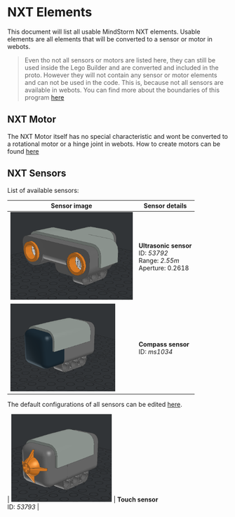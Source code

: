 # NXT Elements

This document will list all usable MindStorm NXT elements. Usable elements are all elements that will be converted to a sensor or motor in webots.

> Even tho not all sensors or motors are listed here, they can still be used inside the Lego Builder and are converted and included in the proto. However they will not contain any sensor or motor elements and can not be used in the code. This is, because not all sensors are available in webots. You can find more about the boundaries of this program [here](#TODO)

## NXT Motor

The NXT Motor itself has no special characteristic and wont be converted to a rotational motor or a hinge joint in webots. How to create motors can be found [here](#TODO)

## NXT Sensors

List of available sensors:

| Sensor image                                   | Sensor details                                                             |
| ---------------------------------------------- | -------------------------------------------------------------------------- |
| <img src="./images/53792.png" height="200" />  | **Ultrasonic sensor**<br>ID: _53792_<br>Range: _2.55m_<br>Aperture: 0.2618 |
| <img src="./images/ms1034.png" height="200" /> | **Compass sensor**<br>ID: _ms1034_                                         |

The default configurations of all sensors can be edited [here](#TODO).

| <img src="./images/53793.png" height="200" /> | **Touch sensor**<br>ID: _53793_ |
